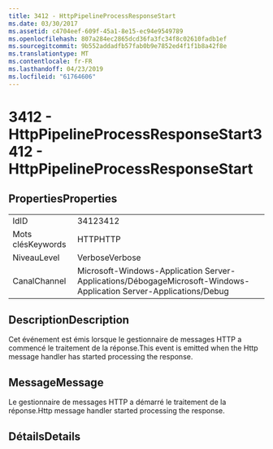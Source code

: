 ```yaml
---
title: 3412 - HttpPipelineProcessResponseStart
ms.date: 03/30/2017
ms.assetid: c4704eef-609f-45a1-8e15-ec94e9549789
ms.openlocfilehash: 807a284ec2865dcd36fa3fc34f8c02610fadb1ef
ms.sourcegitcommit: 9b552addadfb57fab0b9e7852ed4f1f1b8a42f8e
ms.translationtype: MT
ms.contentlocale: fr-FR
ms.lasthandoff: 04/23/2019
ms.locfileid: "61764606"
---
```

# <a name="3412---httppipelineprocessresponsestart"></a><span data-ttu-id="1b22d-102">3412 - HttpPipelineProcessResponseStart</span><span class="sxs-lookup"><span data-stu-id="1b22d-102">3412 - HttpPipelineProcessResponseStart</span></span>
## <a name="properties"></a><span data-ttu-id="1b22d-103">Properties</span><span class="sxs-lookup"><span data-stu-id="1b22d-103">Properties</span></span>  
  
|||  
|-|-|  
|<span data-ttu-id="1b22d-104">Id</span><span class="sxs-lookup"><span data-stu-id="1b22d-104">ID</span></span>|<span data-ttu-id="1b22d-105">3412</span><span class="sxs-lookup"><span data-stu-id="1b22d-105">3412</span></span>|  
|<span data-ttu-id="1b22d-106">Mots clés</span><span class="sxs-lookup"><span data-stu-id="1b22d-106">Keywords</span></span>|<span data-ttu-id="1b22d-107">HTTP</span><span class="sxs-lookup"><span data-stu-id="1b22d-107">HTTP</span></span>|  
|<span data-ttu-id="1b22d-108">Niveau</span><span class="sxs-lookup"><span data-stu-id="1b22d-108">Level</span></span>|<span data-ttu-id="1b22d-109">Verbose</span><span class="sxs-lookup"><span data-stu-id="1b22d-109">Verbose</span></span>|  
|<span data-ttu-id="1b22d-110">Canal</span><span class="sxs-lookup"><span data-stu-id="1b22d-110">Channel</span></span>|<span data-ttu-id="1b22d-111">Microsoft-Windows-Application Server-Applications/Débogage</span><span class="sxs-lookup"><span data-stu-id="1b22d-111">Microsoft-Windows-Application Server-Applications/Debug</span></span>|  
  
## <a name="description"></a><span data-ttu-id="1b22d-112">Description</span><span class="sxs-lookup"><span data-stu-id="1b22d-112">Description</span></span>  
 <span data-ttu-id="1b22d-113">Cet événement est émis lorsque le gestionnaire de messages HTTP a commencé le traitement de la réponse.</span><span class="sxs-lookup"><span data-stu-id="1b22d-113">This event is emitted when the Http message handler has started processing the response.</span></span>  
  
## <a name="message"></a><span data-ttu-id="1b22d-114">Message</span><span class="sxs-lookup"><span data-stu-id="1b22d-114">Message</span></span>  
 <span data-ttu-id="1b22d-115">Le gestionnaire de messages HTTP a démarré le traitement de la réponse.</span><span class="sxs-lookup"><span data-stu-id="1b22d-115">Http message handler started processing the response.</span></span>  
  
## <a name="details"></a><span data-ttu-id="1b22d-116">Détails</span><span class="sxs-lookup"><span data-stu-id="1b22d-116">Details</span></span>
